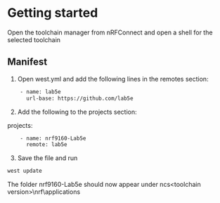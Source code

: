 # Getting started

Open the toolchain manager from nRFConnect and open a shell for the selected toolchain

## Manifest
1) Open west.yml and add the following lines in the remotes section:

```bash
    - name: lab5e
      url-base: https://github.com/lab5e
```

2) Add the following to the projects section:

projects:
```bash
    - name: nrf9160-Lab5e
      remote: lab5e
```

3) Save the file and run 
```bash
west update
```

The folder nrf9160-Lab5e should now appear under ncs\<toolchain version>\nrf\applications












